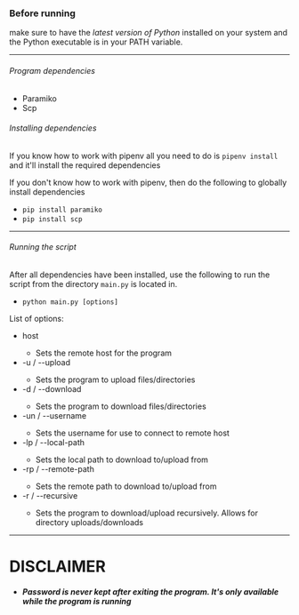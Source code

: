 <h3>Before running</h3>
make sure to have the <i> latest version of Python</i> installed on your system and the Python executable is in your
PATH variable.

<hr>

<h6>Program dependencies</h6>
<ul>
    <li>Paramiko</li>
    <li>Scp</li>
</ul>

<h6>Installing dependencies</h6>
<p>If you know how to work with pipenv all you need to do is
<code>pipenv install</code> and it'll install the required dependencies</p>
<p>If you don't know how to work with pipenv, then do the following to globally install dependencies</p>
<ul>
    <li><code>pip install paramiko</code></li>
    <li><code>pip install scp</code></li>
</ul>

<hr>

<h6>Running the script</h6>
<p>After all dependencies have been installed,
use the following to run the script from the directory
<code>main.py</code> is located in.</p>
<ul><li><code>python main.py [options]</code></li></ul>
<p>List of options:</p>
<ul>
    <li>host</li>
    <ul><li>Sets the remote host for the program</li></ul>
    <li>-u / --upload</li>
    <ul><li>Sets the program to upload files/directories</li></ul>
    <li>-d / --download</li>
    <ul><li>Sets the program to download files/directories</li></ul>
    <li>-un / --username</li>
    <ul><li>Sets the username for use to connect to remote host</li></ul>
    <li>-lp / --local-path</li>
    <ul><li>Sets the local path to download to/upload from</li></ul>
    <li>-rp / --remote-path</li>
    <ul><li>Sets the remote path to download to/upload from</li></ul>
    <li>-r / --recursive</li>
    <ul><li>Sets the program to download/upload recursively. Allows for directory uploads/downloads</li></ul>
</ul>

<hr>
<h1>DISCLAIMER</h1>

<ul>
    <li>
        <h5>Password is never kept after exiting the program. It's only available while the program is running</h5>
    </li>
</ul>

